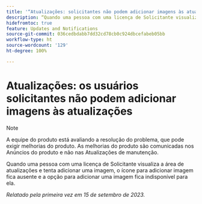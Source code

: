 ```yaml
---
title: '“Atualizações: solicitantes não podem adicionar imagens às atualizações”'
description: “Quando uma pessoa com uma licença de Solicitante visualiza a área de atualizações e tenta adicionar uma imagem, o ícone para adicionar imagem fica ausente e a opção para adicionar uma imagem fica indisponível para ela.”
hidefromtoc: true
feature: Updates and Notifications
source-git-commit: 036cedbdabb7dd32cd78cb0c924dbcefabeb05bb
workflow-type: ht
source-wordcount: '129'
ht-degree: 100%

---
```



# Atualizações: os usuários solicitantes não podem adicionar imagens às atualizações

>[!NOTE]
>
>A equipe do produto está avaliando a resolução do problema, que pode exigir melhorias do produto. As melhorias do produto são comunicadas nos Anúncios do produto e não nas Atualizações de manutenção.

Quando uma pessoa com uma licença de Solicitante visualiza a área de atualizações e tenta adicionar uma imagem, o ícone para adicionar imagem fica ausente e a opção para adicionar uma imagem fica indisponível para ela.

_Relatado pela primeira vez em 15 de setembro de 2023._
